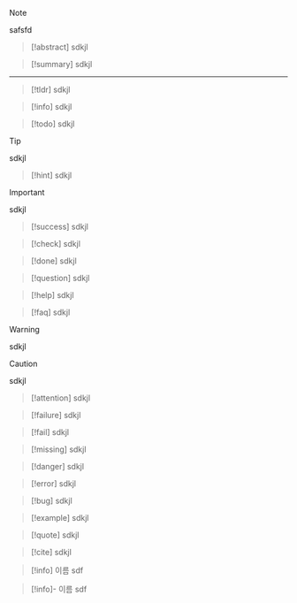 
> [!note]
> safsfd

> [!abstract]
> sdkjl

> [!summary]
> sdkjl
---

> [!tldr]
> sdkjl

> [!info]
> sdkjl

> [!todo]
> sdkjl

> [!tip]
> sdkjl

> [!hint]
> sdkjl

> [!important]
> sdkjl

> [!success]
> sdkjl

> [!check]
> sdkjl

> [!done]
> sdkjl

> [!question]
> sdkjl

> [!help]
> sdkjl

> [!faq]
> sdkjl

> [!warning]
> sdkjl

> [!caution]
> sdkjl

> [!attention]
> sdkjl

> [!failure]
> sdkjl

> [!fail]
> sdkjl

> [!missing]
> sdkjl

> [!danger]
> sdkjl

> [!error]
> sdkjl

> [!bug]
> sdkjl

> [!example]
> sdkjl

> [!quote]
> sdkjl

> [!cite]
> sdkjl

> [!info] 이름
> sdf

> [!info]- 이름
> sdf

